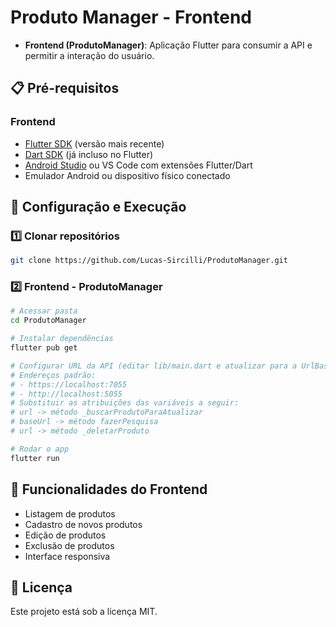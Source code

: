 # Produto Manager - Frontend

- **Frontend (ProdutoManager)**: Aplicação Flutter para consumir a API e permitir a interação do usuário.

## 📋 Pré-requisitos

### Frontend
- [Flutter SDK](https://docs.flutter.dev/get-started/install) (versão mais recente)
- [Dart SDK](https://dart.dev/get-dart) (já incluso no Flutter)
- [Android Studio](https://developer.android.com/studio) ou VS Code com extensões Flutter/Dart
- Emulador Android ou dispositivo físico conectado

## 🚀 Configuração e Execução

### 1️⃣ Clonar repositórios
```bash
git clone https://github.com/Lucas-Sircilli/ProdutoManager.git
```

### 2️⃣ Frontend - ProdutoManager
```bash
# Acessar pasta
cd ProdutoManager

# Instalar dependências
flutter pub get

# Configurar URL da API (editar lib/main.dart e atualizar para a UrlBase que foi encaminhada no email OU atualizar para a url que está sendo usada durante a execução da API localmente)
# Endereços padrão:
# - https://localhost:7055
# - http://localhost:5055
# Substituir as atribuições das variáveis a seguir:
# url -> método _buscarProdutoParaAtualizar
# baseUrl -> método fazerPesquisa
# url -> método _deletarProduto

# Rodar o app
flutter run
```

## 📱 Funcionalidades do Frontend
- Listagem de produtos
- Cadastro de novos produtos
- Edição de produtos
- Exclusão de produtos
- Interface responsiva

## 📄 Licença
Este projeto está sob a licença MIT.
